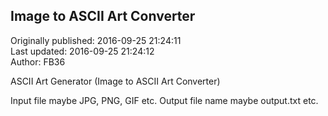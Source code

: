 ## Image to ASCII Art Converter  
Originally published: 2016-09-25 21:24:11  
Last updated: 2016-09-25 21:24:12  
Author: FB36   
  
ASCII Art Generator (Image to ASCII Art Converter)

Input file maybe JPG, PNG, GIF etc.
Output file name maybe output.txt etc.